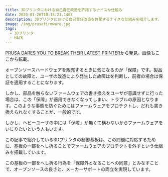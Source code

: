 ```yaml
---
title: 3Dプリンタにおける自己責任改造を許諾するナイスな仕組み
date: 2020-01-26T10:13:21.140Z
description: 3Dプリンタにおける自己責任改造を許諾するナイスな仕組みを紹介します。
image: /img/prusafirmware.jpg
tags:
  - 3Dプリンタ
  - HACK
---
```

[PRUSA DARES YOU TO BREAK THEIR LATEST PRINTER](https://hackaday.com/2019/12/16/prusa-dares-you-to-break-their-latest-printer/)から発見。画像もここから転載。

オープンソースハードウェアを販売するときに気になるのが「保障」です。製品としての故障と、ユーザの改造により発生した故障はを判断し、前者の場合は保証を適用することになります。

しかし、部品を触らないファームウェアの書き換えをユーザが意識せずに行った場合は、この「保障」が適用できなくなってしまい、トラブルの原因となります。このような事態を防ぐためにはファームウェアをプロテクトし、だれも書き換えられなくすることが、一般的です。

しかし、ヘビーユーザの中には「保障」が無くて構わないからファームウェアをいじりたいという人もいます。

この記事で紹介している3Dプリンタの制御基板は、この問題に対応するために、基板の一部をへし折ることでファームウェアのプロテクトを外すという仕組みを搭載しています。

この基板の一部をへし折る行為を「保障外となることへの同意」とみなすことで、オープンソースの良さと、メーカーサポートの両立を実現しています。
